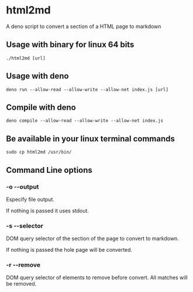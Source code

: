 # html2md
A deno script to convert a section of a HTML page to markdown

## Usage with binary for linux 64 bits
```
./html2md [url]
```

## Usage with deno
```
deno run --allow-read --allow-write --allow-net index.js [url]
```

## Compile with deno
```
deno compile --allow-read --allow-write --allow-net index.js
```

## Be available in your linux terminal commands
```
sudo cp html2md /usr/bin/
```

## Command Line options
### -o --output
Especify file output.

If nothing is passed it uses stdout.

### -s --selector
DOM query selector of the section of the page to convert to markdown.

If nothing is passed the hole page will be converted.

### -r --remove
DOM query selector of elements to remove before convert.
All matches will be removed.

